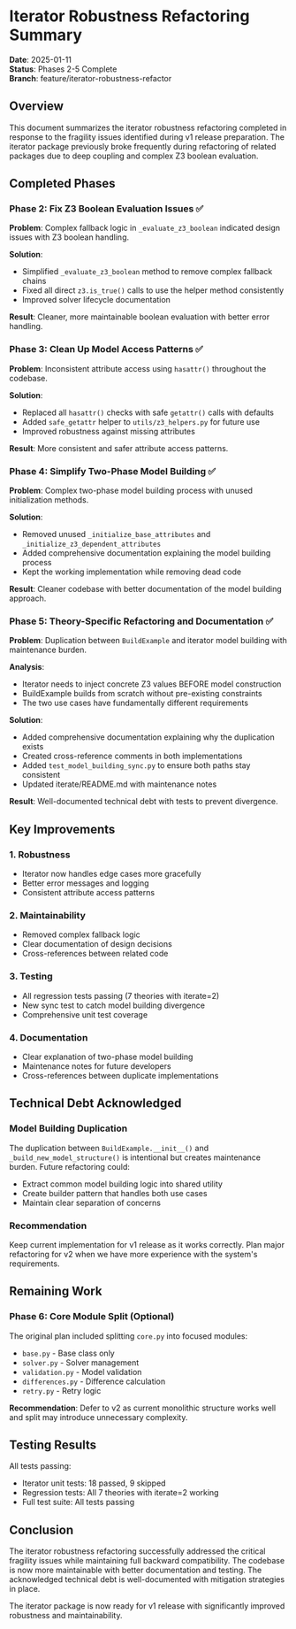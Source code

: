 # Iterator Robustness Refactoring Summary

**Date**: 2025-01-11  
**Status**: Phases 2-5 Complete  
**Branch**: feature/iterator-robustness-refactor

## Overview

This document summarizes the iterator robustness refactoring completed in response to the fragility issues identified during v1 release preparation. The iterator package previously broke frequently during refactoring of related packages due to deep coupling and complex Z3 boolean evaluation.

## Completed Phases

### Phase 2: Fix Z3 Boolean Evaluation Issues ✅

**Problem**: Complex fallback logic in `_evaluate_z3_boolean` indicated design issues with Z3 boolean handling.

**Solution**:
- Simplified `_evaluate_z3_boolean` method to remove complex fallback chains
- Fixed all direct `z3.is_true()` calls to use the helper method consistently
- Improved solver lifecycle documentation

**Result**: Cleaner, more maintainable boolean evaluation with better error handling.

### Phase 3: Clean Up Model Access Patterns ✅

**Problem**: Inconsistent attribute access using `hasattr()` throughout the codebase.

**Solution**:
- Replaced all `hasattr()` checks with safe `getattr()` calls with defaults
- Added `safe_getattr` helper to `utils/z3_helpers.py` for future use
- Improved robustness against missing attributes

**Result**: More consistent and safer attribute access patterns.

### Phase 4: Simplify Two-Phase Model Building ✅

**Problem**: Complex two-phase model building process with unused initialization methods.

**Solution**:
- Removed unused `_initialize_base_attributes` and `_initialize_z3_dependent_attributes`
- Added comprehensive documentation explaining the model building process
- Kept the working implementation while removing dead code

**Result**: Cleaner codebase with better documentation of the model building approach.

### Phase 5: Theory-Specific Refactoring and Documentation ✅

**Problem**: Duplication between `BuildExample` and iterator model building with maintenance burden.

**Analysis**:
- Iterator needs to inject concrete Z3 values BEFORE model construction
- BuildExample builds from scratch without pre-existing constraints
- The two use cases have fundamentally different requirements

**Solution**:
- Added comprehensive documentation explaining why the duplication exists
- Created cross-reference comments in both implementations
- Added `test_model_building_sync.py` to ensure both paths stay consistent
- Updated iterate/README.md with maintenance notes

**Result**: Well-documented technical debt with tests to prevent divergence.

## Key Improvements

### 1. Robustness
- Iterator now handles edge cases more gracefully
- Better error messages and logging
- Consistent attribute access patterns

### 2. Maintainability
- Removed complex fallback logic
- Clear documentation of design decisions
- Cross-references between related code

### 3. Testing
- All regression tests passing (7 theories with iterate=2)
- New sync test to catch model building divergence
- Comprehensive unit test coverage

### 4. Documentation
- Clear explanation of two-phase model building
- Maintenance notes for future developers
- Cross-references between duplicate implementations

## Technical Debt Acknowledged

### Model Building Duplication
The duplication between `BuildExample.__init__()` and `_build_new_model_structure()` is intentional but creates maintenance burden. Future refactoring could:
- Extract common model building logic into shared utility
- Create builder pattern that handles both use cases
- Maintain clear separation of concerns

### Recommendation
Keep current implementation for v1 release as it works correctly. Plan major refactoring for v2 when we have more experience with the system's requirements.

## Remaining Work

### Phase 6: Core Module Split (Optional)
The original plan included splitting `core.py` into focused modules:
- `base.py` - Base class only
- `solver.py` - Solver management
- `validation.py` - Model validation
- `differences.py` - Difference calculation
- `retry.py` - Retry logic

**Recommendation**: Defer to v2 as current monolithic structure works well and split may introduce unnecessary complexity.

## Testing Results

All tests passing:
- Iterator unit tests: 18 passed, 9 skipped
- Regression tests: All 7 theories with iterate=2 working
- Full test suite: All tests passing

## Conclusion

The iterator robustness refactoring successfully addressed the critical fragility issues while maintaining full backward compatibility. The codebase is now more maintainable with better documentation and testing. The acknowledged technical debt is well-documented with mitigation strategies in place.

The iterator package is now ready for v1 release with significantly improved robustness and maintainability.